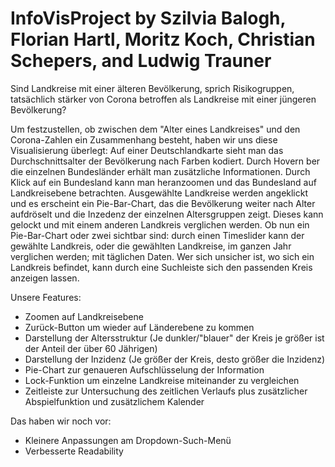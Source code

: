 # InfoVisProject by Szilvia Balogh, Florian Hartl, Moritz Koch, Christian Schepers, and Ludwig Trauner
Sind Landkreise mit einer älteren Bevölkerung, sprich Risikogruppen, tatsächlich stärker von Corona betroffen als Landkreise mit einer jüngeren Bevölkerung?

Um festzustellen, ob zwischen dem "Alter eines Landkreises" und den Corona-Zahlen ein Zusammenhang besteht, haben wir uns diese Visualisierung überlegt:
Auf einer Deutschlandkarte sieht man das Durchschnittsalter der Bevölkerung nach Farben kodiert. Durch Hovern ber die einzelnen Bundesländer erhält man zusätzliche Informationen. Durch Klick auf ein Bundesland kann man heranzoomen und das Bundesland auf Landkreisebene betrachten. 
Ausgewählte Landkreise werden angeklickt und es erscheint ein Pie-Bar-Chart, das die Bevölkerung weiter nach Alter aufdröselt und die Inzedenz der einzelnen Altersgruppen zeigt. 
Dieses kann gelockt und mit einem anderen Landkreis verglichen werden. 
Ob nun ein Pie-Bar-Chart oder zwei sichtbar sind: durch einen Timeslider kann der gewählte Landkreis, oder die gewählten Landkreise, im ganzen Jahr verglichen werden; mit täglichen Daten. 
Wer sich unsicher ist, wo sich ein Landkreis befindet, kann durch eine Suchleiste sich den passenden Kreis anzeigen lassen.


Unsere Features: 
- Zoomen auf Landkreisebene
- Zurück-Button um wieder auf Länderebene zu kommen
- Darstellung der Altersstruktur (Je dunkler/"blauer" der Kreis je größer ist der Anteil der über 60 Jährigen)
- Darstellung der Inzidenz (Je größer der Kreis, desto größer die Inzidenz)
- Pie-Chart zur genaueren Aufschlüsselung der Information
- Lock-Funktion um einzelne Landkreise miteinander zu vergleichen
- Zeitleiste zur Untersuchung des zeitlichen Verlaufs plus zusätzlicher Abspielfunktion und zusätzlichem Kalender


Das haben wir noch vor:
- Kleinere Anpassungen am Dropdown-Such-Menü
- Verbesserte Readability
